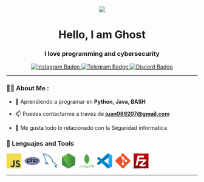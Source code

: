 <div id="header" align="center">
    <img src="https://pixabay.com/gifs/spooky-ghost-emoji-transparent-4198/" width="200">
    <h1 align="center">Hello, I am Ghost</h1>
    <h3 align="center">I love programming and cybersecurity</h3>
</div>

<div id="header" align="center">
    <a href="https://www.instagram.com/juan_93207" target="_blank">
        <img src="https://img.shields.io/badge/Instagram-%23E4405F.svg?style=for-the-badge&logo=Instagram&logoColor=white" alt="Instagram Badge">
    </a>
    <a href="https://t.me/Ghost_ofc" target="_blank">
        <img src="https://img.shields.io/badge/Telegram-2CA5E0?style=for-the-badge&logo=telegram&logoColor=white" alt="Telegram Badge">
    </a>
    <a href="discordapp.com/users/727960956575154208">
        <img src="https://img.shields.io/badge/Discord-%235865F2.svg?style=for-the-badge&logo=discord&logoColor=white" alt="Discord Badge">
    </a>
</div>

---

### 🧑‍💻 About Me :

- 🌱 Aprendiendo a programar en **Python, Java, BASH**

- 📫 Puedes contactarme a travez de **juan089207@gmail.com**

- 👻 Me gusta todo lo relacionado con la Seguridad informatica

<div align="left">
    <h3>🔨 Lenguajes and Tools</h3>
    <div>
        <img src="https://github.com/devicons/devicon/blob/master/icons/javascript/javascript-original.svg" title="JavaScript" alt="javascript" width="40" height="40"/>&nbsp;
        <img src="https://github.com/devicons/devicon/blob/master/icons/php/php-original.svg" title="PHP" alt="php" width="40" height="40"/>&nbsp;
        <img src="https://github.com/devicons/devicon/blob/master/icons/mysql/mysql-original.svg" title="MySQL" alt="mysql" width="40" height="40"/>&nbsp;
        <img src="https://github.com/devicons/devicon/blob/master/icons/nodejs/nodejs-original.svg" title="NodeJS" alt="nodejs" width="40" height="40"/>&nbsp;
        <img src="https://github.com/devicons/devicon/blob/master/icons/mongodb/mongodb-plain-wordmark.svg" title="MongoDB" alt="mongodb" width="40" height="40"/>&nbsp;
        <img src="https://github.com/devicons/devicon/blob/master/icons/vscode/vscode-original.svg" title="VSCode" alt="vscode" width="40" height="40"/>&nbsp;
        <img src="https://github.com/devicons/devicon/blob/master/icons/git/git-original.svg" title="Git" alt="git" width="40" height="40"/>&nbsp;
        <img src="https://github.com/devicons/devicon/blob/master/icons/filezilla/filezilla-original.svg" title="Filezilla" alt="filezilla" width="40" height="40"/>&nbsp;
    </div>
</div>

---
